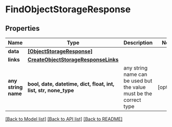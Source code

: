 # FindObjectStorageResponse


## Properties
Name | Type | Description | Notes
------------ | ------------- | ------------- | -------------
**data** | [**[ObjectStorageResponse]**](ObjectStorageResponse.md) |  | 
**links** | [**CreateObjectStorageResponseLinks**](CreateObjectStorageResponseLinks.md) |  | 
**any string name** | **bool, date, datetime, dict, float, int, list, str, none_type** | any string name can be used but the value must be the correct type | [optional]

[[Back to Model list]](../README.md#documentation-for-models) [[Back to API list]](../README.md#documentation-for-api-endpoints) [[Back to README]](../README.md)


